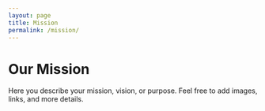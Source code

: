 ```yaml
---
layout: page
title: Mission
permalink: /mission/
---
```


# Our Mission

Here you describe your mission, vision, or purpose. Feel free to add images, links, and more details.

